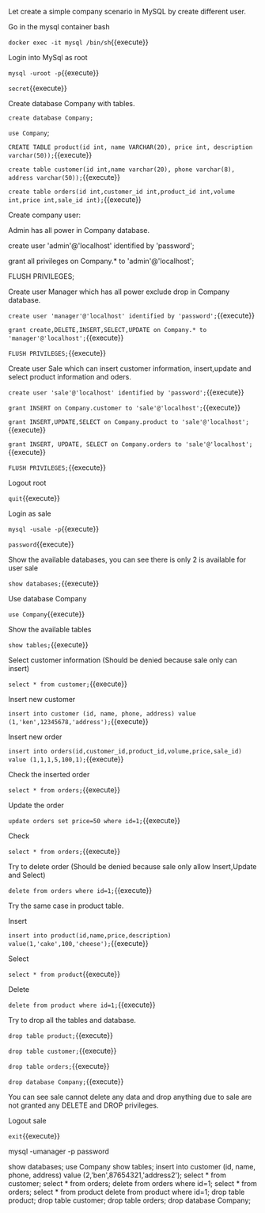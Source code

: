 Let create a simple company scenario in MySQL by create different user.

Go in the mysql container bash

 `docker exec -it mysql /bin/sh`{{execute}}
 
Login into MySql as root

 `mysql -uroot -p`{{execute}}
 
 `secret`{{execute}}
 
Create database Company with tables.

`create database Company;`

`use Company`;

`CREATE TABLE product(id int, name VARCHAR(20), price int, description varchar(50));`{{execute}}

`create table customer(id int,name varchar(20), phone varchar(8), address varchar(50));`{{execute}}

`create table orders(id int,customer_id int,product_id int,volume int,price int,sale_id int);`{{execute}}
 
 
Create company user:

Admin has all power in Company database.

create user 'admin'@'localhost' identified by 'password';

grant all privileges on Company.* to 'admin'@'localhost';

FLUSH PRIVILEGES;
 
Create user Manager which has all power exclude drop in Company database.

`create user 'manager'@'localhost' identified by 'password';`{{execute}}

`grant create,DELETE,INSERT,SELECT,UPDATE on Company.* to 'manager'@'localhost';`{{execute}}

`FLUSH PRIVILEGES;`{{execute}}

Create user Sale which can insert customer information, insert,update and select product information and oders.

`create user 'sale'@'localhost' identified by 'password';`{{execute}}

`grant INSERT on Company.customer to 'sale'@'localhost';`{{execute}}

`grant INSERT,UPDATE,SELECT on Company.product to 'sale'@'localhost';`{{execute}}

`grant INSERT, UPDATE, SELECT on Company.orders to 'sale'@'localhost';`{{execute}}

`FLUSH PRIVILEGES;`{{execute}}



Logout root

`quit`{{execute}}

Login as sale

`mysql -usale -p`{{execute}}

`password`{{execute}}

Show the available databases, you can see there is only 2 is available for user sale

`show databases;`{{execute}}

Use database Company

`use Company`{{execute}}

Show the available tables

`show tables;`{{execute}}

Select customer information (Should be denied because sale only can insert)

`select * from customer;`{{execute}}

Insert new customer

`insert into customer (id, name, phone, address) value (1,'ken',12345678,'address');`{{execute}}

Insert new order

`insert into orders(id,customer_id,product_id,volume,price,sale_id) value (1,1,1,5,100,1);`{{execute}}

Check the inserted order

`select * from orders;`{{execute}}

Update the order

`update orders set price=50 where id=1;`{{execute}}

Check

`select * from orders;`{{execute}}

Try to delete order (Should be denied because sale only allow Insert,Update and Select)

`delete from orders where id=1;`{{execute}}

Try the same case in product table.

Insert

`insert into product(id,name,price,description) value(1,'cake',100,'cheese');`{{execute}}

Select

`select * from product`{{execute}}

Delete

`delete from product where id=1;`{{execute}}

Try to drop all the tables and database.

`drop table product;`{{execute}}

`drop table customer;`{{execute}}

`drop table orders;`{{execute}}

`drop database Company;`{{execute}}

You can see sale cannot delete any data and drop anything due to sale are not granted any DELETE and DROP privileges.

Logout sale

`exit`{{execute}}



mysql -umanager -p
password

show databases;
use Company
show tables;
insert into customer (id, name, phone, address) value (2,'ben',87654321,'address2');
select * from customer;
select * from orders;
delete from orders where id=1;
select * from orders;
select * from product
delete from product where id=1;
drop table product;
drop table customer;
drop table orders;
drop database Company;





